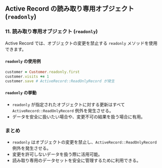 ## Active Record の読み取り専用オブジェクト (`readonly`)

### 11. 読み取り専用オブジェクト (`readonly`)
Active Record では、オブジェクトの変更を禁止する `readonly` メソッドを使用できます。

#### `readonly` の使用例
```ruby
customer = Customer.readonly.first
customer.visits += 1
customer.save # ActiveRecord::ReadOnlyRecord が発生
```

#### `readonly` の挙動
- `readonly` が指定されたオブジェクトに対する更新はすべて `ActiveRecord::ReadOnlyRecord` 例外を発生させる。
- データを安全に扱いたい場合や、変更不可の結果を扱う場合に有用。

### まとめ
- `readonly` はオブジェクトの変更を禁止し、`ActiveRecord::ReadOnlyRecord` 例外を発生させる。
- 変更を許可しないデータを扱う際に活用可能。
- 読み取り専用のデータセットを安全に管理するために利用できる。